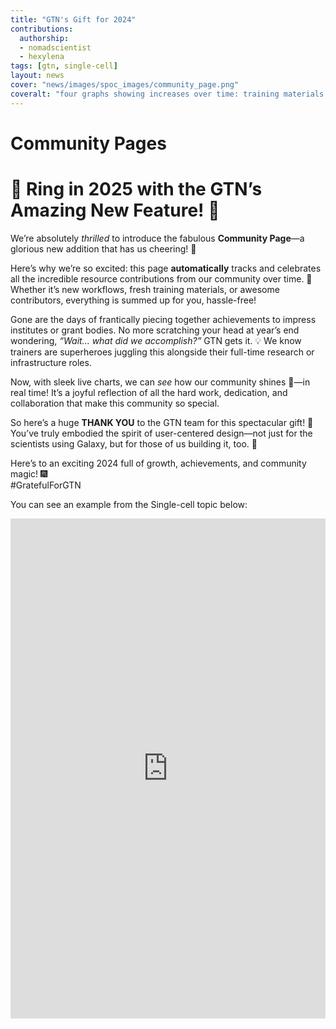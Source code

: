 ```yaml
---
title: "GTN's Gift for 2024"
contributions:
  authorship:
  - nomadscientist
  - hexylena
tags: [gtn, single-cell]
layout: news
cover: "news/images/spoc_images/community_page.png"
coveralt: "four graphs showing increases over time: training materials including slides and tutorials; contributors; workflows; and other"
---
```


# Community Pages

# 🎉 Ring in 2025 with the GTN’s Amazing New Feature! 🎉  

We’re absolutely *thrilled* to introduce the fabulous **Community Page**—a glorious new addition that has us cheering! 🎊  

Here’s why we’re so excited: this page **automatically** tracks and celebrates all the incredible resource contributions from our community over time. 🚀 Whether it’s new workflows, fresh training materials, or awesome contributors, everything is summed up for you, hassle-free!  

Gone are the days of frantically piecing together achievements to impress institutes or grant bodies. No more scratching your head at year’s end wondering, *“Wait... what *did* we accomplish?”* GTN gets it. 💡 We know trainers are superheroes juggling this alongside their full-time research or infrastructure roles.  

Now, with sleek live charts, we can *see* how our community shines 🌟—in real time! It’s a joyful reflection of all the hard work, dedication, and collaboration that make this community so special.  

So here’s a huge **THANK YOU** to the GTN team for this spectacular gift! 🥳 You’ve truly embodied the spirit of user-centered design—not just for the scientists using Galaxy, but for those of us building it, too. 💖  

Here’s to an exciting 2024 full of growth, achievements, and community magic! 🎆  
#GratefulForGTN

You can see an example from the Single-cell topic below:

<iframe
    src="https://training.galaxyproject.org/training-material/topics/single-cell/community.html"
    width="100%"
    height="800"
    style="border: none;"
    title="Single-Cell Topic Community Page">
</iframe>
